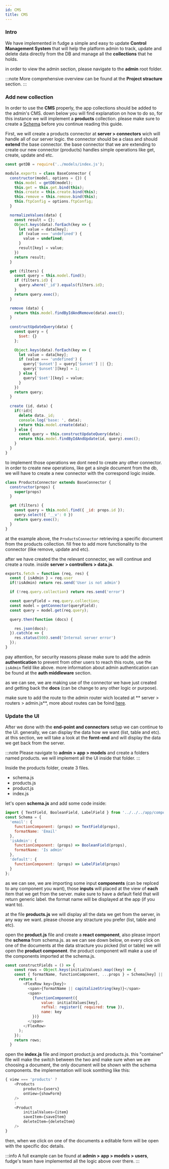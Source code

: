 ```yaml
---
id: CMS
title: CMS
---
```


### Intro
We have implemented in fudge a simple and easy to update **Control Management System** that will help the platform admin to track, update and delete data directly from the DB and manage all the **collections** that he holds.

in order to view the admin section, please navigate to the **admin** root folder.


:::note
More comprehensive overview can be found at the **Project stracture** section.
:::

### Add new collection
In order to use the **CMS** properly, the app collections should be added to the admin's CMS.
down below you will find explanation on how to do so, for this instance we will implement a **products** collection.
please make sure to create a [Schema](./adding-field-DB.md) before you continue reading this guide.


First, we will create a products connector at **server > connectors** wich will handle all of our server logic.
the connector should be a class and should **extend** the base connector.
the base connector that we are extending to create our new connector (products) handles simple operations like get, create, update and etc.

```javascript
const getDB = require('../models/index.js');

module.exports = class BaseConnector {
  constructor(model, options = {}) {
    this.model = getDB(model);
    this.get = this.get.bind(this);
    this.create = this.create.bind(this);
    this.remove = this.remove.bind(this);
    this.ftpConfig = options.ftpConfig;
  }

  normalizeValues(data) {
    const result = {};
    Object.keys(data).forEach(key => {
      let value = data[key];
      if (value === 'undefined') {
        value = undefined;
      }
      result[key] = value;
    })
    return result;
  }

  get (filters) {
    const query = this.model.find();
    if (filters.id) {
      query.where('_id').equals(filters.id);
    }
    return query.exec();
  }

  remove (data) {
    return this.model.findByIdAndRemove(data).exec();
  }
  
  constructUpdateQuery(data) {
    const query = {
      $set: {}
    };

    Object.keys(data).forEach(key => {
      let value = data[key];
      if (value === 'undefined') {
        query['$unset'] = query['$unset'] || {};
        query['$unset'][key] = 1;
      } else {
        query['$set'][key] = value;
      }
    })
    return query;
  }
  
  create (id, data) {
    if(!id){
      delete data._id;
      console.log('base: ', data);
      return this.model.create(data);
    } else {
      const query = this.constructUpdateQuery(data);
      return this.model.findByIdAndUpdate(id, query).exec();
    }
  }
}
```

to implement those operations we dont need to create any other connector.
in order to create new operations, like get a single document from the db, we will have to create a new connector with the correspond logic inside.

```javascript
class ProductsConnector extends BaseConnector {
  constructor(props) {
    super(props)
  }

  get (filters) {
    const query = this.model.find({ _id: props.id });
    query.select({ '__v': 0 })
    return query.exec();
  }
}
```

at the example above, the ``ProductsConnector`` retrieving a specific document from the products collection. fill free to add more functionality to the connector (like remove, update and etc).

after we have created the the relevant connector, we will continue and create a route.
inside **server > controllers > data.js**.

```javascript
exports.fetch = function (req, res) {
  const { isAdmin } = req.user
  if(!isAdmin) return res.send('User is not admin')

  if (!req.query.collection) return res.send('error')

  const queryField = req.query.collection;
  const model = getConnector(queryField);
  const query = model.get(req.query);

  query.then(function (docs) {

    res.json(docs);
  }).catch(e => {
    res.status(500).send('Internal server error')
  });
}
```

pay attention, for security reasons please make sure to add the admin **authentication** 
to prevent from other users to reach this route, use the ``isAdmin`` field like above.
more information about admin authentication can be found at the **auth middleware** section.

as we can see, we are making use of the connector we have just created and getting back the **docs** (can be change to any other logic or purpose).

make sure to add the route to the admin router wich located at ** server > routers > admin.js**, more about routes can be foind [here](./add-end-point.md).

### Update the UI
After we done with the **end-point and connectors** setup we can continue to the UI.
generally, we can display the data how we want (list, table and etc). <br />
at this section, we will take a look at the **fornt-end** and will display the data we get back from the server.

:::note
Please navigate to **admin > app > models** and create a folders named products.
we will implement all the UI inside that folder.
:::

Inside the products folder, create 3 files.

- schema.js
- products.js
- product.js
- index.js

let's open **schema.js** and add some code inside:

```javascript
import { TextField, BooleanField, LabelField } from '../../../app/components/Fields';
const Schema = {
  'email': {
    functionComponent: (props) => TextField(props),
    formatName: 'Email'
  },
  'isAdmin': {
    functionComponent: (props) => BooleanField(props),
    formatName: 'Is admin'
  },
  'default': {
    functionComponent: (props) => LabelField(props)
  }
};
```

as we can see, we are importing some input **components** (can be replced to any component you want), those **inputs** will placed at the view of **each** item that we get from the server.
make sure to have a default field that will return generic label.
the format name will be displayed at the app (if you want to).

at the file **products.js** we will display all the data we get from the server, in any way we want. please choose any stracture you prefer (list, table and etc).

open the **product.js** file and create a **react component**, also please import the **schema** from schema.js.
as we can see down below, on every click on one of the documents at the data stracture you picked (list or table) we will open the **product component**. the product component will make a use of the components imported at the schema.js.


```javascript
const constructFields = () => {
    const rows = Object.keys(initialValues).map((key) => {
    const { formatName, functionComponent, ...props } = Schema[key] || Schema['default'];
      return (
        <FlexRow key={key}>
          <span>{formatName || capitalizeString(key)}</span>
          <span>
            {functionComponent({
                value: initialValues[key],
                refVal: register({ required: true }),
                name: key
            })}
          </span>
        </FlexRow>
      );
    });
    return rows;
  }
```

open the **index.js** file and import product.js and products.js.
this "container" file will make the switch between the two and make sure when we are choosing a document, the only document will be shown with the schema components.
the implementation will look somthing like this:

```javascript
{ view === 'products' ?
    <Products
        products={users}
        onView={showForm}
    />
    :
    <Product
        initialValues={item}
        saveItem={saveItem}
        deleteItem={deleteItem}
    />
}
```

then, when we click on one of the documents a editable form will be open with the specific doc details.


:::info
A full example can be found at **admin > app > models > users**, fudge's team have implemented all the logic above over there.
:::




